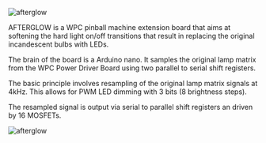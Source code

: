 ![afterglow](https://github.com/smyp/afterglow/blob/master/docu/images/pcb_v13_populated.jpg "Afterglow PCB v1.3")

AFTERGLOW is a WPC pinball machine extension board that aims at softening the hard light on/off transitions that result in replacing the original incandescent bulbs with LEDs.

The brain of the board is a Arduino nano. It samples the original lamp matrix from the WPC Power Driver Board using two parallel to serial shift registers.

The basic principle involves resampling of the original lamp matrix signals at 4kHz. This allows for PWM LED dimming with 3 bits (8 brightness steps).

The resampled signal is output via serial to parallel shift registers an driven by 16 MOSFETs.

![afterglow](https://github.com/smyp/afterglow/blob/master/artwork/afterglow.png "Afterglow")
